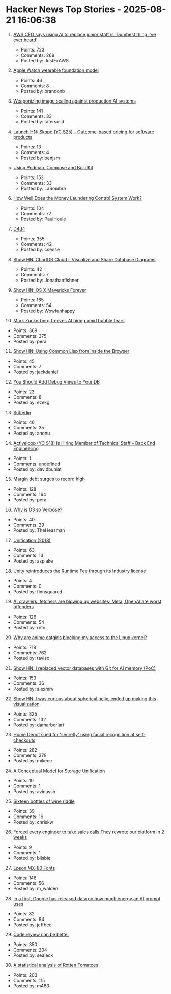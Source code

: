 # Hacker News Top Stories - 2025-08-21 16:06:38

1. [AWS CEO says using AI to replace junior staff is 'Dumbest thing I've ever heard'](https://www.theregister.com/2025/08/21/aws_ceo_entry_level_jobs_opinion/)
   - Points: 723
   - Comments: 269
   - Posted by: JustExAWS

2. [Apple Watch wearable foundation model](https://arxiv.org/abs/2507.00191)
   - Points: 46
   - Comments: 8
   - Posted by: brandonb

3. [Weaponizing image scaling against production AI systems](https://blog.trailofbits.com/2025/08/21/weaponizing-image-scaling-against-production-ai-systems/)
   - Points: 141
   - Comments: 33
   - Posted by: tatersolid

4. [Launch HN: Skope (YC S25) – Outcome-based pricing for software products](undefined)
   - Points: 13
   - Comments: 4
   - Posted by: benjsm

5. [Using Podman, Compose and BuildKit](https://emersion.fr/blog/2025/using-podman-compose-and-buildkit/)
   - Points: 153
   - Comments: 33
   - Posted by: LaSombra

6. [How Well Does the Money Laundering Control System Work?](https://www.journals.uchicago.edu/doi/10.1086/735665)
   - Points: 104
   - Comments: 77
   - Posted by: PaulHoule

7. [D4d4](https://www.nmichaels.org/musings/d4d4/d4d4/)
   - Points: 355
   - Comments: 42
   - Posted by: csense

8. [Show HN: ChartDB Cloud – Visualize and Share Database Diagrams](https://app.chartdb.io)
   - Points: 42
   - Comments: 7
   - Posted by: Jonathanfishner

9. [Show HN: OS X Mavericks Forever](https://mavericksforever.com/)
   - Points: 165
   - Comments: 54
   - Posted by: Wowfunhappy

10. [Mark Zuckerberg freezes AI hiring amid bubble fears](https://www.telegraph.co.uk/business/2025/08/21/zuckerberg-freezes-ai-hiring-amid-bubble-fears/)
   - Points: 369
   - Comments: 375
   - Posted by: pera

11. [Show HN: Using Common Lisp from Inside the Browser](https://turtleware.eu/posts/Using-Common-Lisp-from-inside-the-Browser.html)
   - Points: 45
   - Comments: 7
   - Posted by: jackdaniel

12. [You Should Add Debug Views to Your DB](https://chrispenner.ca/posts/views-for-debugging)
   - Points: 23
   - Comments: 8
   - Posted by: ezekg

13. [Sütterlin](https://en.wikipedia.org/wiki/S%C3%BCtterlin)
   - Points: 46
   - Comments: 35
   - Posted by: anonu

14. [Activeloop (YC S18) Is Hiring Member of Technical Staff – Back End Engineering](https://careers.activeloop.ai/)
   - Points: 1
   - Comments: undefined
   - Posted by: davidbuniat

15. [Margin debt surges to record high](https://www.advisorperspectives.com/dshort/updates/2025/07/23/margin-debt-surges-record-high-june-2025)
   - Points: 128
   - Comments: 164
   - Posted by: pera

16. [Why is D3 so Verbose?](https://theheasman.com/short_stories/why-is-d3-code-so-long-and-complicated-or-why-is-it-so-verbose/)
   - Points: 40
   - Comments: 29
   - Posted by: TheHeasman

17. [Unification (2018)](https://eli.thegreenplace.net/2018/unification/)
   - Points: 63
   - Comments: 13
   - Posted by: asplake

18. [Unity reintroduces the Runtime Fee through its Industry license](https://unity.com/products/unity-industry)
   - Points: 4
   - Comments: 0
   - Posted by: finnsquared

19. [AI crawlers, fetchers are blowing up websites; Meta, OpenAI are worst offenders](https://www.theregister.com/2025/08/21/ai_crawler_traffic/)
   - Points: 126
   - Comments: 54
   - Posted by: rntn

20. [Why are anime catgirls blocking my access to the Linux kernel?](https://lock.cmpxchg8b.com/anubis.html)
   - Points: 718
   - Comments: 762
   - Posted by: taviso

21. [Show HN: I replaced vector databases with Git for AI memory (PoC)](https://github.com/Growth-Kinetics/DiffMem)
   - Points: 153
   - Comments: 36
   - Posted by: alexmrv

22. [Show HN: I was curious about spherical helix, ended up making this visualization](https://visualrambling.space/moving-objects-in-3d/)
   - Points: 825
   - Comments: 132
   - Posted by: damarberlari

23. [Home Depot sued for 'secretly' using facial recognition at self-checkouts](https://petapixel.com/2025/08/20/home-depot-sued-for-secretly-using-facial-recognition-technology-on-self-checkout-cameras/)
   - Points: 282
   - Comments: 378
   - Posted by: mikece

24. [A Conceptual Model for Storage Unification](https://jack-vanlightly.com/blog/2025/8/21/a-conceptual-model-for-storage-unification)
   - Points: 10
   - Comments: 1
   - Posted by: avinassh

25. [Sixteen bottles of wine riddle](https://chriskw.xyz/2025/08/11/Wine/)
   - Points: 39
   - Comments: 16
   - Posted by: chriskw

26. [Forced every engineer to take sales calls.They rewrote our platform in 2 weeks](https://old.reddit.com/r/Entrepreneur/comments/1mw5yfg/forced_every_engineer_to_take_sales_calls_they/)
   - Points: 9
   - Comments: 1
   - Posted by: bilsbie

27. [Epson MX-80 Fonts](https://mw.rat.bz/MX-80/)
   - Points: 148
   - Comments: 56
   - Posted by: m_walden

28. [In a first, Google has released data on how much energy an AI prompt uses](https://www.technologyreview.com/2025/08/21/1122288/google-gemini-ai-energy/)
   - Points: 82
   - Comments: 84
   - Posted by: jeffbee

29. [Code review can be better](https://tigerbeetle.com/blog/2025-08-04-code-review-can-be-better/)
   - Points: 350
   - Comments: 204
   - Posted by: sealeck

30. [A statistical analysis of Rotten Tomatoes](https://www.statsignificant.com/p/is-rotten-tomatoes-still-reliable)
   - Points: 203
   - Comments: 115
   - Posted by: m463

